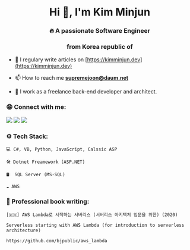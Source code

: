 
<h1 align="center">Hi 👋, I'm Kim Minjun</h1>
<h3 align="center">🔥 A passionate Software Engineer</h3>
<h3 align="center">from Korea republic of</h3>

- 📝 I regulary write articles on [https://kimminjun.dev](https://kimminjun.dev)

- 📫 How to reach me **supremejoon@daum.net**

- 💼 I work as a freelance back-end developer and architect.


<h3 align="left">😁 Connect with me:</h3>

[<img src="https://img.shields.io/badge/linkedin-%230077B5.svg?&style=for-the-badge&logo=linkedin&logoColor=white" />](https://www.linkedin.com/in/KimMinJunDev) 
[<img src = "https://img.shields.io/badge/instagram-%23E4405F.svg?&style=for-the-badge&logo=instagram&logoColor=white">](https://www.instagram.com/supremejoon_/)
[<img src = "https://img.shields.io/badge/facebook-%231877F2.svg?&style=for-the-badge&logo=facebook&logoColor=white">](https://www.facebook.com/supremejoon)

<h3 align="left">⚙️ Tech Stack:</h3>


    💻 C#, VB, Python, JavaScript, Calssic ASP

    🛠️ Dotnet Freamework (ASP.NET)

    🛢️  SQL Server (MS-SQL)
    
    ☁️ AWS
    
    
<h3 align="left">📖 Professional book writing:</h3>

    [🇰🇷] AWS Lambda로 시작하는 서버리스 (서버리스 아키텍처 입문을 위한) (2020)

    Serverless starting with AWS Lambda (for introduction to serverless architecture)
    
    https://github.com/bjpublic/aws_lambda

